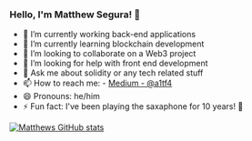 ### Hello, I'm Matthew Segura! 👋

- 🔭 I’m currently working back-end applications
- 🌱 I’m currently learning blockchain development 
- 👯 I’m looking to collaborate on a Web3 project
- 🤔 I’m looking for help with front end development 
- 💬 Ask me about solidity or any tech related stuff 
- 📫 How to reach me: - [Medium - @a1tf4](https://medium.com/@a1tf4) 
- 😄 Pronouns: he/him 
- ⚡ Fun fact: I've been playing the saxaphone for 10 years! 🎷

[![Matthews GitHub stats](https://github-readme-stats.vercel.app/api?username=mattsegura)](https://github.com/mattsegura/github-readme-stats)
